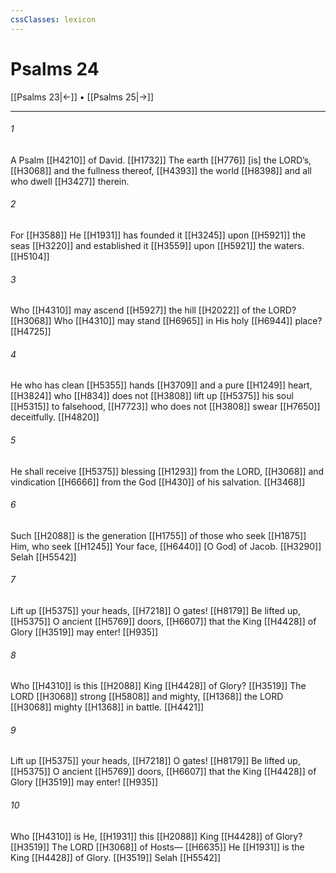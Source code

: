 ```yaml
---
cssClasses: lexicon
---
```


# Psalms 24

[[Psalms 23|←]] • [[Psalms 25|→]]

---

###### 1
A Psalm [[H4210]] of David. [[H1732]] The earth [[H776]] [is] the LORD’s, [[H3068]] and the fullness thereof, [[H4393]] the world [[H8398]] and all who dwell [[H3427]] therein. 

###### 2
For [[H3588]] He [[H1931]] has founded it [[H3245]] upon [[H5921]] the seas [[H3220]] and established it [[H3559]] upon [[H5921]] the waters. [[H5104]]

###### 3
Who [[H4310]] may ascend [[H5927]] the hill [[H2022]] of the LORD? [[H3068]] Who [[H4310]] may stand [[H6965]] in His holy [[H6944]] place? [[H4725]]

###### 4
He who has clean [[H5355]] hands [[H3709]] and a pure [[H1249]] heart, [[H3824]] who [[H834]] does not [[H3808]] lift up [[H5375]] his soul [[H5315]] to falsehood, [[H7723]] who does not [[H3808]] swear [[H7650]] deceitfully. [[H4820]]

###### 5
He shall receive [[H5375]] blessing [[H1293]] from the LORD, [[H3068]] and vindication [[H6666]] from the God [[H430]] of his salvation. [[H3468]]

###### 6
Such [[H2088]] is the generation [[H1755]] of those who seek [[H1875]] Him,  who seek [[H1245]] Your face, [[H6440]] [O God] of Jacob. [[H3290]] Selah [[H5542]]

###### 7
Lift up [[H5375]] your heads, [[H7218]] O gates! [[H8179]] Be lifted up, [[H5375]] O ancient [[H5769]] doors, [[H6607]] that the King [[H4428]] of Glory [[H3519]] may enter! [[H935]]

###### 8
Who [[H4310]] is this [[H2088]] King [[H4428]] of Glory? [[H3519]] The LORD [[H3068]] strong [[H5808]] and mighty, [[H1368]] the LORD [[H3068]] mighty [[H1368]] in battle. [[H4421]]

###### 9
Lift up [[H5375]] your heads, [[H7218]] O gates! [[H8179]] Be lifted up, [[H5375]] O ancient [[H5769]] doors, [[H6607]] that the King [[H4428]] of Glory [[H3519]] may enter! [[H935]]

###### 10
Who [[H4310]] is He, [[H1931]] this [[H2088]] King [[H4428]] of Glory? [[H3519]] The LORD [[H3068]] of Hosts— [[H6635]] He [[H1931]] is the King [[H4428]] of Glory. [[H3519]] Selah [[H5542]]

